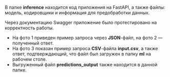 В папке **inference** находится код приложения на FastAPI, а также файлы: модель, кодировщики и информация для предобработки данных.

Через документацию Swagger приложение было протестировано на корректность работы. 

- На фото 1 приведен пример запроса через **JSON**-файл, на фото 2 — полученный ответ.
- На фото 3 показан пример запроса **CSV**-файла **input.csv**, а также ответ, подтверждающий, что файл был загружен в папку **ml** на рабочем столе.
- Выгруженный файл **predictions_output** также находится в данной папке.
